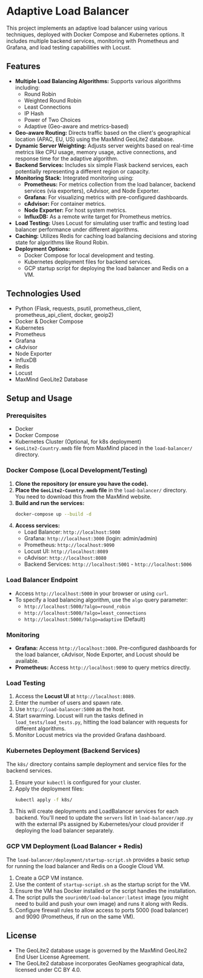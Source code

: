 # Adaptive Load Balancer

This project implements an adaptive load balancer using various techniques, deployed with Docker Compose and Kubernetes options. It includes multiple backend services, monitoring with Prometheus and Grafana, and load testing capabilities with Locust.

## Features

* **Multiple Load Balancing Algorithms:** Supports various algorithms including:
    * Round Robin
    * Weighted Round Robin
    * Least Connections
    * IP Hash
    * Power of Two Choices
    * Adaptive (Geo-aware and metrics-based)
* **Geo-aware Routing:** Directs traffic based on the client's geographical location (APAC, EU, US) using the MaxMind GeoLite2 database.
* **Dynamic Server Weighting:** Adjusts server weights based on real-time metrics like CPU usage, memory usage, active connections, and response time for the adaptive algorithm.
* **Backend Services:** Includes six simple Flask backend services, each potentially representing a different region or capacity.
* **Monitoring Stack:** Integrated monitoring using:
    * **Prometheus:** For metrics collection from the load balancer, backend services (via exporters), cAdvisor, and Node Exporter.
    * **Grafana:** For visualizing metrics with pre-configured dashboards.
    * **cAdvisor:** For container metrics.
    * **Node Exporter:** For host system metrics.
    * **InfluxDB:** As a remote write target for Prometheus metrics.
* **Load Testing:** Uses Locust for simulating user traffic and testing load balancer performance under different algorithms.
* **Caching:** Utilizes Redis for caching load balancing decisions and storing state for algorithms like Round Robin.
* **Deployment Options:**
    * Docker Compose for local development and testing.
    * Kubernetes deployment files for backend services.
    * GCP startup script for deploying the load balancer and Redis on a VM.

## Technologies Used

* Python (Flask, requests, psutil, prometheus_client, prometheus_api_client, docker, geoip2)
* Docker & Docker Compose
* Kubernetes
* Prometheus
* Grafana
* cAdvisor
* Node Exporter
* InfluxDB
* Redis
* Locust
* MaxMind GeoLite2 Database

## Setup and Usage

### Prerequisites

* Docker
* Docker Compose
* Kubernetes Cluster (Optional, for k8s deployment)
* `GeoLite2-Country.mmdb` file from MaxMind placed in the `load-balancer/` directory.

### Docker Compose (Local Development/Testing)

1.  **Clone the repository (or ensure you have the code).**
2.  **Place the `GeoLite2-Country.mmdb` file** in the `load-balancer/` directory. You need to download this from the MaxMind website.
3.  **Build and run the services:**
    ```bash
    docker-compose up --build -d
    ```
4.  **Access services:**
    * Load Balancer: `http://localhost:5000`
    * Grafana: `http://localhost:3000` (login: admin/admin)
    * Prometheus: `http://localhost:9090`
    * Locust UI: `http://localhost:8089`
    * cAdvisor: `http://localhost:8080`
    * Backend Services: `http://localhost:5001` - `http://localhost:5006`

### Load Balancer Endpoint

* Access `http://localhost:5000` in your browser or using `curl`.
* To specify a load balancing algorithm, use the `algo` query parameter:
    * `http://localhost:5000/?algo=round_robin`
    * `http://localhost:5000/?algo=least_connections`
    * `http://localhost:5000/?algo=adaptive` (Default)

### Monitoring

* **Grafana:** Access `http://localhost:3000`. Pre-configured dashboards for the load balancer, cAdvisor, Node Exporter, and Locust should be available.
* **Prometheus:** Access `http://localhost:9090` to query metrics directly.

### Load Testing

1.  Access the **Locust UI** at `http://localhost:8089`.
2.  Enter the number of users and spawn rate.
3.  Use `http://load-balancer:5000` as the host.
4.  Start swarming. Locust will run the tasks defined in `load_tests/load_tests.py`, hitting the load balancer with requests for different algorithms.
5.  Monitor Locust metrics via the provided Grafana dashboard.

### Kubernetes Deployment (Backend Services)

The `k8s/` directory contains sample deployment and service files for the backend services.

1.  Ensure your `kubectl` is configured for your cluster.
2.  Apply the deployment files:
    ```bash
    kubectl apply -f k8s/
    ```
3.  This will create deployments and LoadBalancer services for each backend. You'll need to update the `servers` list in `load-balancer/app.py` with the external IPs assigned by Kubernetes/your cloud provider if deploying the load balancer separately.

### GCP VM Deployment (Load Balancer + Redis)

The `load-balancer/deployment/startup-script.sh` provides a basic setup for running the load balancer and Redis on a Google Cloud VM.

1.  Create a GCP VM instance.
2.  Use the content of `startup-script.sh` as the startup script for the VM.
3.  Ensure the VM has Docker installed or the script handles the installation.
4.  The script pulls the `sourin00/load-balancer:latest` image (you might need to build and push your own image) and runs it along with Redis.
5.  Configure firewall rules to allow access to ports 5000 (load balancer) and 9090 (Prometheus, if run on the same VM).

## License

* The GeoLite2 database usage is governed by the MaxMind GeoLite2 End User License Agreement.
* The GeoLite2 database incorporates GeoNames geographical data, licensed under CC BY 4.0.